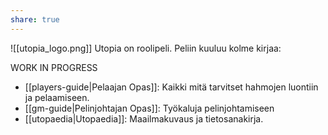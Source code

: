 ```yaml
---
share: true
---
```


![[utopia_logo.png]]
Utopia on roolipeli. Peliin kuuluu kolme kirjaa:

WORK IN PROGRESS

- [[players-guide|Pelaajan Opas]]: Kaikki mitä tarvitset hahmojen luontiin ja pelaamiseen.
- [[gm-guide|Pelinjohtajan Opas]]: Työkaluja pelinjohtamiseen
- [[utopaedia|Utopaedia]]: Maailmakuvaus ja tietosanakirja.
